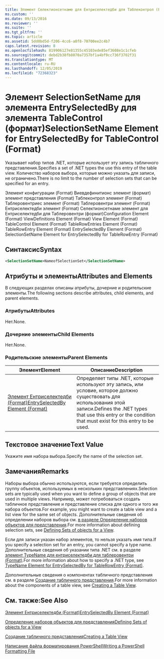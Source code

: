 ```yaml
---
title: Элемент Селектионсетнаме для Ентриселектедби для Таблеконтрол (Format) | Документация Майкрософт
ms.custom: ''
ms.date: 09/13/2016
ms.reviewer: ''
ms.suite: ''
ms.tgt_pltfrm: ''
ms.topic: article
ms.assetid: 5dd0bd5d-f206-4cc6-a0f8-70700ee2c4b7
caps.latest.revision: 8
ms.openlocfilehash: 819906127e81355c45103ede85ef3608e1c1cfeb
ms.sourcegitcommit: debd2b38fb8070a7357bf1a4bf9cc736f3702f31
ms.translationtype: MT
ms.contentlocale: ru-RU
ms.lasthandoff: 12/05/2019
ms.locfileid: "72368323"
---
```

# <a name="selectionsetname-element-for-entryselectedby-for-tablecontrol-format"></a><span data-ttu-id="f7712-102">Элемент SelectionSetName для элемента EntrySelectedBy для элемента TableControl (формат)</span><span class="sxs-lookup"><span data-stu-id="f7712-102">SelectionSetName Element for EntrySelectedBy for TableControl (Format)</span></span>

<span data-ttu-id="f7712-103">Указывает набор типов .NET, которые использует эту запись табличного представления.</span><span class="sxs-lookup"><span data-stu-id="f7712-103">Specifies a set of .NET types the use this entry of the table view.</span></span> <span data-ttu-id="f7712-104">Количество наборов выбора, которые можно указать для записи, не ограничено.</span><span class="sxs-lookup"><span data-stu-id="f7712-104">There is no limit to the number of selection sets that can be specified for an entry.</span></span>

<span data-ttu-id="f7712-105">Элемент конфигурации (Format) Виевдефинитионс элемент (формат) элемент представления (Format) Таблеконтрол элемент (Format) Таблеровентриес элемент (Format) Таблеровентри элемент (Format) Ентриселектедби элемент (Format) Селектионсетнаме элемент для Ентриселектедби для Таблеровентри (формат)</span><span class="sxs-lookup"><span data-stu-id="f7712-105">Configuration Element (Format) ViewDefinitions Element (Format) View Element (Format) TableControl Element (Format) TableRowEntries Element (Format) TableRowEntry Element (Format) EntrySelectedBy Element (Format) SelectionSetName Element for EntrySelectedBy for TableRowEntry (Format)</span></span>

## <a name="syntax"></a><span data-ttu-id="f7712-106">Синтаксис</span><span class="sxs-lookup"><span data-stu-id="f7712-106">Syntax</span></span>

```xml
<SelectionSetName>NameofSelectionSet</SelectionSetName>
```

## <a name="attributes-and-elements"></a><span data-ttu-id="f7712-107">Атрибуты и элементы</span><span class="sxs-lookup"><span data-stu-id="f7712-107">Attributes and Elements</span></span>

<span data-ttu-id="f7712-108">В следующих разделах описаны атрибуты, дочерние и родительские элементы.</span><span class="sxs-lookup"><span data-stu-id="f7712-108">The following sections describe attributes, child elements, and parent elements.</span></span>

### <a name="attributes"></a><span data-ttu-id="f7712-109">Атрибуты</span><span class="sxs-lookup"><span data-stu-id="f7712-109">Attributes</span></span>

<span data-ttu-id="f7712-110">Нет.</span><span class="sxs-lookup"><span data-stu-id="f7712-110">None.</span></span>

### <a name="child-elements"></a><span data-ttu-id="f7712-111">Дочерние элементы</span><span class="sxs-lookup"><span data-stu-id="f7712-111">Child Elements</span></span>

<span data-ttu-id="f7712-112">Нет.</span><span class="sxs-lookup"><span data-stu-id="f7712-112">None.</span></span>

### <a name="parent-elements"></a><span data-ttu-id="f7712-113">Родительские элементы</span><span class="sxs-lookup"><span data-stu-id="f7712-113">Parent Elements</span></span>

|<span data-ttu-id="f7712-114">Элемент</span><span class="sxs-lookup"><span data-stu-id="f7712-114">Element</span></span>|<span data-ttu-id="f7712-115">Описание</span><span class="sxs-lookup"><span data-stu-id="f7712-115">Description</span></span>|
|-------------|-----------------|
|[<span data-ttu-id="f7712-116">Элемент Ентриселектедби (Format)</span><span class="sxs-lookup"><span data-stu-id="f7712-116">EntrySelectedBy Element (Format)</span></span>](./entryselectedby-element-for-tablerowentry-for-tablecontrol-format.md)|<span data-ttu-id="f7712-117">Определяет типы .NET, которые используют эту запись, или условие, которое должно существовать для использования этой записи.</span><span class="sxs-lookup"><span data-stu-id="f7712-117">Defines the .NET types that use this entry or the condition that must exist for this entry to be used.</span></span>|

## <a name="text-value"></a><span data-ttu-id="f7712-118">Текстовое значение</span><span class="sxs-lookup"><span data-stu-id="f7712-118">Text Value</span></span>

<span data-ttu-id="f7712-119">Укажите имя набора выбора.</span><span class="sxs-lookup"><span data-stu-id="f7712-119">Specify the name of the selection set.</span></span>

## <a name="remarks"></a><span data-ttu-id="f7712-120">Замечания</span><span class="sxs-lookup"><span data-stu-id="f7712-120">Remarks</span></span>

<span data-ttu-id="f7712-121">Наборы выбора обычно используются, если требуется определить группу объектов, используемых в нескольких представлениях.</span><span class="sxs-lookup"><span data-stu-id="f7712-121">Selection sets are typically used when you want to define a group of objects that are used in multiple views.</span></span> <span data-ttu-id="f7712-122">Например, может потребоваться создать табличное представление и представление списка для одного и того же набора объектов.</span><span class="sxs-lookup"><span data-stu-id="f7712-122">For example, you might want to create a table view and a list view for the same set of objects.</span></span> <span data-ttu-id="f7712-123">Дополнительные сведения об определении наборов выбора см. [в разделе Определение наборов объектов для представления](./defining-selection-sets.md).</span><span class="sxs-lookup"><span data-stu-id="f7712-123">For more information about defining selection sets, see [Defining Sets of objects for a View](./defining-selection-sets.md).</span></span>

<span data-ttu-id="f7712-124">Если для записи указан набор элементов, то нельзя указать имя типа.</span><span class="sxs-lookup"><span data-stu-id="f7712-124">If you specify a selection set for an entry, you cannot specify a type name.</span></span> <span data-ttu-id="f7712-125">Дополнительные сведения об указании типа .NET см. в разделе [элемент TypeName для ентриселектедби для таблеровентри (Format)](./typename-element-for-entryselectedby-for-tablecontrol-format.md).</span><span class="sxs-lookup"><span data-stu-id="f7712-125">For more information about how to specify a .NET type, see [TypeName Element for EntrySelectedBy for TableRowEntry (Format)](./typename-element-for-entryselectedby-for-tablecontrol-format.md).</span></span>

<span data-ttu-id="f7712-126">Дополнительные сведения о компонентах табличного представления см. в разделе [Создание табличного представления](./creating-a-table-view.md).</span><span class="sxs-lookup"><span data-stu-id="f7712-126">For more information about the components of a table view, see [Creating a Table View](./creating-a-table-view.md).</span></span>

## <a name="see-also"></a><span data-ttu-id="f7712-127">См. также:</span><span class="sxs-lookup"><span data-stu-id="f7712-127">See Also</span></span>

[<span data-ttu-id="f7712-128">Элемент Ентриселектедби (Format)</span><span class="sxs-lookup"><span data-stu-id="f7712-128">EntrySelectedBy Element (Format)</span></span>](./entryselectedby-element-for-tablerowentry-for-tablecontrol-format.md)

[<span data-ttu-id="f7712-129">Определение наборов объектов для представления</span><span class="sxs-lookup"><span data-stu-id="f7712-129">Defining Sets of objects for a View</span></span>](./defining-selection-sets.md)

[<span data-ttu-id="f7712-130">Создание табличного представления</span><span class="sxs-lookup"><span data-stu-id="f7712-130">Creating a Table View</span></span>](./creating-a-table-view.md)

[<span data-ttu-id="f7712-131">Написание файла форматирования PowerShell</span><span class="sxs-lookup"><span data-stu-id="f7712-131">Writing a PowerShell Formatting File</span></span>](./writing-a-powershell-formatting-file.md)

